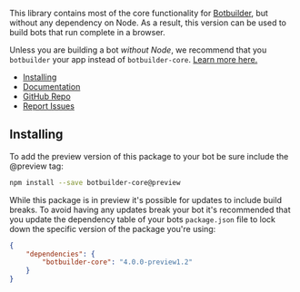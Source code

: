 This library contains most of the core functionality for [Botbuilder](https://github.com/Microsoft/botbuilder-js/tree/master/libraries/botbuilder),
but without any dependency on Node. As a result, this version can be used to build bots that run complete in a browser.

Unless you are building a bot _without Node_, we recommend that you `botbuilder` your app
instead of `botbuilder-core`. [Learn more here.](https://github.com/Microsoft/botbuilder-js/tree/master/libraries/botbuilder/README.md)

- [Installing](#installing)
- [Documentation](https://docs.microsoft.com/en-us/azure/bot-service/bot-service-overview-introduction?view=azure-bot-service-4.0)
- [GitHub Repo](https://github.com/Microsoft/botbuilder-js)
- [Report Issues](https://github.com/Microsoft/botbuilder-js/issues)

## Installing
To add the preview version of this package to your bot be sure include the @preview tag:

```bash
npm install --save botbuilder-core@preview
```

While this package is in preview it's possible for updates to include build breaks. To avoid having any updates break your bot it's recommended that you update the dependency table of your bots `package.json` file to lock down the specific version of the package you're using:

```JSON
{
    "dependencies": {
        "botbuilder-core": "4.0.0-preview1.2"
    }
}
```
